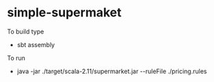 # simple-supermaket

To build type

* sbt assembly

To run

* java -jar ./target/scala-2.11/supermarket.jar --ruleFile ./pricing.rules



